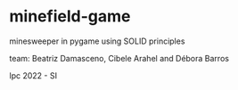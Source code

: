 # minefield-game
minesweeper in pygame using SOLID principles

team: Beatriz Damasceno, Cibele Arahel and Débora Barros

lpc 2022 - SI


